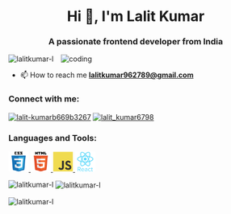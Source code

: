 
<h1 align="center">Hi 👋, I'm Lalit Kumar</h1>
<h3 align="center">A passionate frontend developer from India</h3>
<img align="right" alt="coding" width="400" src="https://miro.medium.com/max/1360/0*gqO3slLmGb4mUeje.gif">

<p align="left"> <img src="https://komarev.com/ghpvc/?username=lalitkumar-l&label=Profile%20views&color=0e75b6&style=flat" alt="lalitkumar-l" /> </p>

- 📫 How to reach me **lalitkumar962789@gmail.com**

<h3 align="left">Connect with me:</h3>
<p align="left">
<a href="https://linkedin.com/in/lalit-kumarb669b3267" target="blank"><img align="center" src="https://raw.githubusercontent.com/rahuldkjain/github-profile-readme-generator/master/src/images/icons/Social/linked-in-alt.svg" alt="lalit-kumarb669b3267" height="30" width="40" /></a>
<a href="https://instagram.com/lalit_kumar6798" target="blank"><img align="center" src="https://raw.githubusercontent.com/rahuldkjain/github-profile-readme-generator/master/src/images/icons/Social/instagram.svg" alt="lalit_kumar6798" height="30" width="40" /></a>
</p>

<h3 align="left">Languages and Tools:</h3>
<p align="left"> <a href="https://www.w3schools.com/css/" target="_blank" rel="noreferrer"> <img src="https://raw.githubusercontent.com/devicons/devicon/master/icons/css3/css3-original-wordmark.svg" alt="css3" width="40" height="40"/> </a> <a href="https://www.w3.org/html/" target="_blank" rel="noreferrer"> <img src="https://raw.githubusercontent.com/devicons/devicon/master/icons/html5/html5-original-wordmark.svg" alt="html5" width="40" height="40"/> </a> <a href="https://developer.mozilla.org/en-US/docs/Web/JavaScript" target="_blank" rel="noreferrer"> <img src="https://raw.githubusercontent.com/devicons/devicon/master/icons/javascript/javascript-original.svg" alt="javascript" width="40" height="40"/> </a> <a href="https://reactjs.org/" target="_blank" rel="noreferrer"> <img src="https://raw.githubusercontent.com/devicons/devicon/master/icons/react/react-original-wordmark.svg" alt="react" width="40" height="40"/> </a> </p>

<p><img align="left" src="https://github-readme-stats.vercel.app/api/top-langs?username=lalitkumar-l&show_icons=true&locale=en&layout=compact" alt="lalitkumar-l" /></p>

<p>&nbsp;<img align="center" src="https://github-readme-stats.vercel.app/api?username=lalitkumar-l&show_icons=true&locale=en" alt="lalitkumar-l" /></p>

<p><img align="center" src="https://github-readme-streak-stats.herokuapp.com/?user=lalitkumar-l&" alt="lalitkumar-l" /></p>
